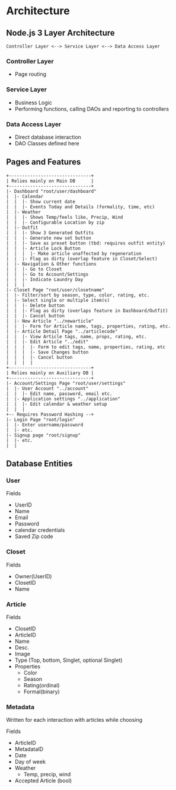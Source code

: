 # Architecture

## Node.js 3 Layer Architecture

`Controller Layer <--> Service Layer <--> Data Access Layer`

### Controller Layer

- Page routing

### Service Layer

- Business Logic
- Performing functions, calling DAOs and reporting to controllers

### Data Access Layer

- Direct database interaction
- DAO Classes defined here

## Pages and Features
    +-------------------------------+
    | Relies mainly on Main DB      |
    +-------------------------------+
    |- Dashboard "root/user/dashboard"
    |  |- Calendar
    |  |  |- Show current date
    |  |  |- Events Today and Details (formality, time, etc)
    |  |- Weather
    |  |  |- Shows Temp/feels like, Precip, Wind
    |  |  |- Configurable Location by zip
    |  |- Outfit
    |  |  |- Show 3 Generated Outfits
    |  |  |- Generate new set button
    |  |  |- Save as preset button (tbd: requires outfit entity)
    |  |  |- Article Lock Button
    |  |  |  |- Make article unaffected by regeneration
    |  |  |- Flag as dirty (overlap feature in Closet/Select)
    |  |- Navigation & Other functions
    |  |  |- Go to Closet
    |  |  |- Go to Account/Settings
    |  |  |- Indicate Laundry Day
    |  |  |
    |- Closet Page "root/user/closetname"
    |  |- Filter/sort by season, type, color, rating, etc.
    |  |- Select single or multiple item(s)
    |  |  |- Delete button
    |  |  |- Flag as dirty (overlaps feature in Dashboard/Outfit)
    |  |  |- Cancel button
    |  |- New Article "../newarticle"
    |  |  |- Form for Article name, tags, properties, rating, etc.
    |  |- Article Detail Page "../articlecode"
    |  |  |- View Article tags, name, props, rating, etc.
    |  |  |- Edit Article "../edit"
    |  |  |  |- Form to edit tags, name, properties, rating, etc
    |  |  |  |- Save Changes button
    |  |  |  |- Cancel button
    |  |  |  |
    +-------------------------------+
    | Relies mainly on Auxiliary DB |
    +-------------------------------+
    |- Account/Settings Page "root/user/settings"
    |  |- User Account "../account"
    |  |  |- Edit name, password, email etc.
    |  |- Application settings "../application"
    |  |  |- Edit calendar & weather setup
    |  |  |
    +-- Requires Password Hashing --+
    |- Login Page "root/login"
    |  |- Enter username/password
    |  |- etc.
    |- Signup page "root/signup"
    |  |- etc.
    |  |
    
## Database Entities

### User

Fields
- UserID
- Name
- Email
- Password
- calendar credentials
- Saved Zip code

### Closet

Fields
- Owner(UserID)
- ClosetID
- Name

### Article

Fields
- ClosetID
- ArticleID
- Name
- Desc.
- Image
- Type (Top, bottom, Singlet, optional Singlet)
- Properties
  - Color
  - Season
  - Rating(ordinal)
  - Formal(binary)

### Metadata

Written for each interaction with articles while choosing

Fields
- ArticleID
- MetadataID
- Date
- Day of week
- Weather
  - Temp, precip, wind
- Accepted Article (bool)

